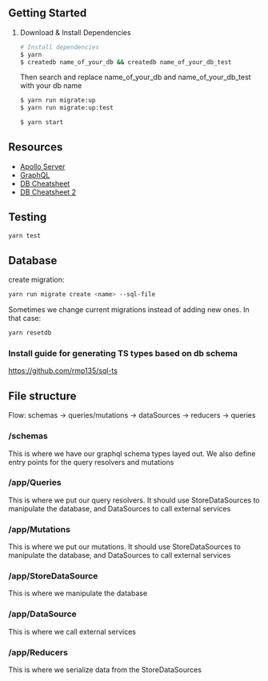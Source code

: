 ## Getting Started

1. Download & Install Dependencies

   ```sh
   # Install dependencies
   $ yarn
   $ createdb name_of_your_db && createdb name_of_your_db_test
   ```

   Then search and replace name_of_your_db and name_of_your_db_test with your db name

   ```sh
   $ yarn run migrate:up
   $ yarn run migrate:up:test
   ```

   ```sh
   $ yarn start
   ```

## Resources

- [Apollo Server](https://www.apollographql.com/)
- [GraphQL](https://graphql.org/)
- [DB Cheatsheet](https://gist.github.com/apolloclark/ea5466d5929e63043dcf)
- [DB Cheatsheet 2](https://gist.github.com/Kartones/dd3ff5ec5ea238d4c546)

## Testing

```sh
yarn test
```

## Database

create migration:

```sh
yarn run migrate create <name> --sql-file
```

Sometimes we change current migrations instead of adding new ones. In that case:

```sh
yarn resetdb
```

### Install guide for generating TS types based on db schema

https://github.com/rmp135/sql-ts

## File structure

Flow:
schemas -> queries/mutations -> dataSources -> reducers -> queries

### /schemas

This is where we have our graphql schema types layed out.
We also define entry points for the query resolvers and mutations

### /app/<name>Queries

This is where we put our query resolvers. It should use StoreDataSources to manipulate the database, and DataSources to call external services

### /app/<name>Mutations

This is where we put our mutations. It should use StoreDataSources to manipulate the database, and DataSources to call external services

### /app/<name>StoreDataSource

This is where we manipulate the database

### /app/<name>DataSource

This is where we call external services

### /app/<name>Reducers

This is where we serialize data from the StoreDataSources
